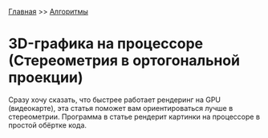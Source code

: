 [Главная](https://dmitriysidyakin.github.io/CSharp-Tutorials/) >> [Алгоритмы](https://dmitriysidyakin.github.io/CSharp-Tutorials/csharp-articles/ru-ru/algorithms-on-csharp/)

# 3D-графика на процессоре (Стереометрия в ортогональной проекции)

Сразу хочу сказать, что быстрее работает рендеринг на GPU (видеокарте), эта статья поможет вам ориентироваться лучше в стереометрии.
Программа в статье рендерит картинки на процессоре в простой обёртке кода.